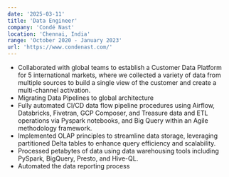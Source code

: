 ```yaml
---
date: '2025-03-11'
title: 'Data Engineer'
company: 'Condé Nast'
location: 'Chennai, India'
range: 'October 2020 - January 2023'
url: 'https://www.condenast.com/'
---
```


- Collaborated with global teams to establish a Customer Data Platform for 5 international markets, where we collected a variety of data from multiple sources to build a single view of the customer and create a multi-channel activation.
- Migrating Data Pipelines to global architecture
- Fully automated CI/CD data flow pipeline procedures using Airflow, Databricks, Fivetran, GCP Composer, and Treasure data and ETL operations via Pyspark notebooks, and Big Query within an Agile methodology framework.
- Implemented OLAP principles to streamline data storage, leveraging partitioned Delta tables to enhance query efficiency and scalability.
- Processed petabytes of data using data warehousing tools including PySpark, BigQuery, Presto, and Hive-QL.
- Automated the data reporting process
